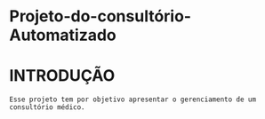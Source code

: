 # Projeto-do-consultório-Automatizado

# INTRODUÇÃO

    Esse projeto tem por objetivo apresentar o gerenciamento de um consultório médico.
